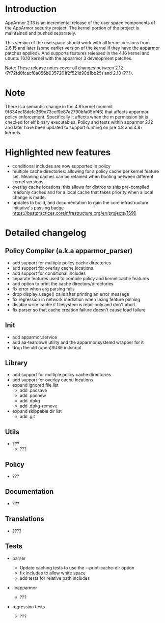Introduction
============

AppArmor 2.13 is an incremental release of the user space components
of the AppArmor security project. The kernel portion of the project
is maintained and pushed separately.

This version of the userspace should work with all kernel versions from
2.6.15 and later (some earlier version of the kernel if they have the
apparmor patches applied). And supports features released in the 4.16
kernel and ubuntu 16.10 kernel with the apparmor 3 development patches.

Note: These release notes cover all changes between 2.12 (7f72fd0fcacf8a856b0357261f2f521d90d1bb25)
and 2.13 (???).


Note
====

There is a semantic change in the 4.8 kernel (commit
9f834ec18defc369d73ccf9e87a2790bfa05bf46) that affects apparmor policy
enforcement. Specifically it affects when the m permission bit is
checked for elf binary executables. Policy and tests within apparmor
2.12 and later have been updated to support running on pre 4.8 and 4.8+ kernels.

Highlighted new features
========================

- conditional includes are now supported in policy
- multiple cache directories: allowing for a policy cache per kernel feature set. Meaning caches can be retained when booting between different kernel versions.
- overlay cache locations: this allows for distros to ship pre-compiled readonly caches and for a local cache that takes priority when a local change is made.
- updates to build, and documentation to gain the core infrastructure initiative's passing badge https://bestpractices.coreinfrastructure.org/en/projects/1699
    


Detailed changelog
==================

Policy Compiler (a.k.a apparmor\_parser)
----------------------------------------

-   add support for multiple policy cache directories
-   add support for overlay cache locations
-   add support for conditional includes
-   separate features used to compile policy and kernel cache features
-   add option to print the cache directory/directories
-   fix error when arg parsing fails
-   drop display_usage() calls after printing an error message
-   fix regression in network mediation when using feature pinning
-   disable write cache if filesystem is read-only and don't abort
-   fix parser so that cache creation failure doesn't cause load failure



Init
----

-   add apparmor.service
-   add aa-teardown utility and the apparmor.systemd wrapper for it
-   drop the old (open)SUSE initscript

Library
-------

-   add support for multiple policy cache directories
-   add support for overlay cache locations
-   expand ignored file list
    -   add .pacsave
    -   add .pacnew
    -   add .dpkg
    -   add .dpkg-remove
-   expand skippable dir list
    -   add .git

Utils
-----

-   ???
    -   ???

Policy
------

-   ???

Documentation
-------------

-   ???

Translations
------------

-   ????

Tests
-----

-   parser
    -   Update caching tests to use the --print-cache-dir option
    -   fix includes to allow white space
    -   add tests for relative path includes

-   libapparmor
    -   ???
-   regression tests
    -   ???

